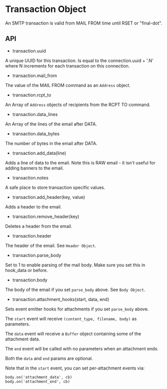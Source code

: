 Transaction Object
==================

An SMTP transaction is valid from MAIL FROM time until RSET or "final-dot".

API
---

* transaction.uuid

A unique UUID for this transaction. Is equal to the connection.uuid + '.N'
where N increments for each transaction on this connection.

* transaction.mail\_from

The value of the MAIL FROM command as an `Address` object.

* transaction.rcpt\_to

An Array of `Address` objects of recipients from the RCPT TO command.

* transaction.data\_lines

An Array of the lines of the email after DATA.

* transaction.data\_bytes

The number of bytes in the email after DATA.

* transaction.add_data(line)

Adds a line of data to the email. Note this is RAW email - it isn't useful
for adding banners to the email.

* transaction.notes

A safe place to store transaction specific values.

* transaction.add_header(key, value)

Adds a header to the email.

* transaction.remove_header(key)

Deletes a header from the email.

* transaction.header

The header of the email. See `Header Object`.

* transaction.parse_body

Set to 1 to enable parsing of the mail body. Make sure you set this in
hook_data or before.

* transaction.body

The body of the email if you set `parse_body` above. See `Body Object`.

* transaction.attachment_hooks(start, data, end)

Sets event emitter hooks for attachments if you set `parse_body` above.

The `start` event will receive `(content_type, filename, body)` as parameters.

The `data` event will receive a `Buffer` object containing some of the
attachment data.

The `end` event will be called with no parameters when an attachment ends.

Both the `data` and `end` params are optional.

Note that in the `start` event, you can set per-attachment events via:

    body.on('attachment_data', cb)
    body.on('attachment_end', cb)

